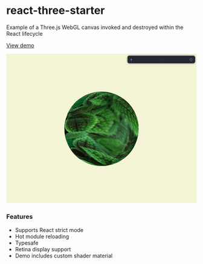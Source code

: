 # react-three-starter

Example of a Three.js WebGL canvas invoked and destroyed within the React lifecycle

[View demo](https://loksland.github.io/react-three-starter/)

![demo render](demorender.png)

### Features

- Supports React strict mode
- Hot module reloading
- Typesafe
- Retina display support
- Demo includes custom shader material
